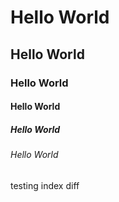 # Hello World
## Hello World
### Hello World
#### Hello World
##### Hello World
###### Hello World
testing index diff
